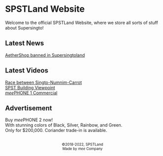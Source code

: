 <link rel="stylesheet" href="https://spstland.github.io/style.css">


# SPSTLand Website
Welcome to the official SPSTLand Website, where we store all sorts of stuff about Supersingto!<br>

## Latest News
[AetherShop banned in Supersingtoland](/news/aethershop-banned)

## Latest Videos
[Race between Singto-Numnim-Carrot](/videos/singto-numnim-carrot-race)<br>
[SPST Building Viewpoint](/videos/spst-building-viewpoint)<br>
[*mee*PHONE 1 Commercial](/videos/meephone-commercial)

## Advertisement
Buy *mee*PHONE 2 now!<br>
With stunning colors of Black, Silver, Rainbow, and Green.<br>
Only for $200,000. Coriander trade-in is available.

<br>

<center><sub>
  &copy;2018-2022, SPSTLand<br>
  Made by <i>mee</i> Company
</sub></center>

